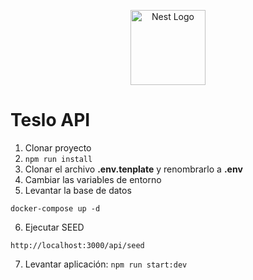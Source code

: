 <p align="center">
  <a href="http://nestjs.com/" target="blank"><img src="https://nestjs.com/img/logo-small.svg" width="120" alt="Nest Logo" /></a>
</p>

# Teslo API

1. Clonar proyecto
2. `npm run install`
3. Clonar el archivo **.env.tenplate** y renombrarlo a **.env**
4. Cambiar las variables de entorno
5. Levantar la base de datos

```
docker-compose up -d
```

6. Ejecutar SEED

```
http://localhost:3000/api/seed
```

7. Levantar aplicación: `npm run start:dev`
